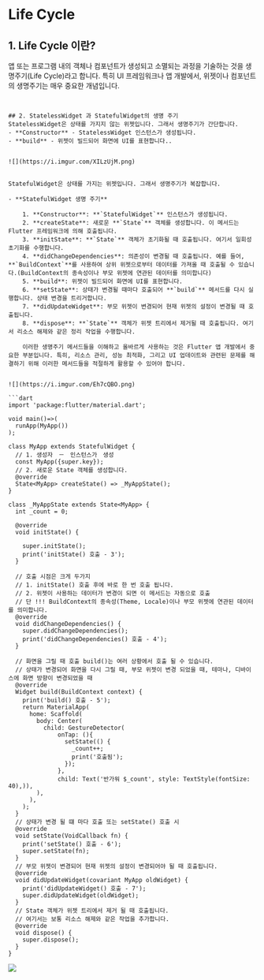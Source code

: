 # Life Cycle

## 1. Life Cycle 이란?

앱 또는 프로그램 내의 객체나 컴포넌트가 생성되고 소멸되는 과정을 기술하는 것을 생명주기(Life Cycle)라고 합니다. 특히 UI 프레임워크나 앱 개발에서, 위젯이나 컴포넌트의 생명주기는 매우 중요한 개념입니다.


```


## 2. StatelessWidget 과 StatefulWidget의 생명 주기
StatelessWidget은 상태를 가지지 않는 위젯입니다. 그래서 생명주기가 간단합니다.
- **Constructor** - StatelessWidget 인스턴스가 생성됩니다.
- **build** - 위젯이 빌드되어 화면에 UI를 표현합니다..


![](https://i.imgur.com/XILzUjM.png)


StatefulWidget은 상태를 가지는 위젯입니다. 그래서 생명주기가 복잡합니다.

- **StatefulWidget 생명 주기**
    
    1. **Constructor**: **`StatefulWidget`** 인스턴스가 생성됩니다.
    2. **createState**: 새로운 **`State`** 객체를 생성합니다. 이 메서드는 Flutter 프레임워크에 의해 호출됩니다.
    3. **initState**: **`State`** 객체가 초기화될 때 호출됩니다. 여기서 일회성 초기화를 수행합니다.
    4. **didChangeDependencies**: 의존성이 변경될 때 호출됩니다. 예를 들어, **`BuildContext`**를 사용하여 상위 위젯으로부터 데이터를 가져올 때 호출될 수 있습니다.(BuildContext의 종속성이나 부모 위젯에 연관된 데이터를 의미합니다)
    5. **build**: 위젯이 빌드되어 화면에 UI를 표현합니다.
    6. **setState**: 상태가 변경될 때마다 호출되어 **`build`** 메서드를 다시 실행합니다. 상태 변경을 트리거합니다.
    7. **didUpdateWidget**: 부모 위젯이 변경되어 현재 위젯의 설정이 변경될 때 호출됩니다.
    8. **dispose**: **`State`** 객체가 위젯 트리에서 제거될 때 호출됩니다. 여기서 리소스 해제와 같은 정리 작업을 수행합니다.

    이러한 생명주기 메서드들을 이해하고 올바르게 사용하는 것은 Flutter 앱 개발에서 중요한 부분입니다. 특히, 리소스 관리, 성능 최적화, 그리고 UI 업데이트와 관련된 문제를 해결하기 위해 이러한 메서드들을 적절하게 활용할 수 있어야 합니다.


![](https://i.imgur.com/Eh7cQBO.png)

```dart
import 'package:flutter/material.dart';  
  
void main()=>(  
  runApp(MyApp())  
);  
  
class MyApp extends StatefulWidget {  
  // 1. 생성자　－　인스턴스가　생성  
  const MyApp({super.key});  
  // 2. 새로운 State 객체를 생성합니다.  
  @override  
  State<MyApp> createState() => _MyAppState();  
}  
  
class _MyAppState extends State<MyApp> {  
  int _count = 0;  
  
  @override  
  void initState() {  
  
    super.initState();  
    print('initState() 호출 - 3');  
  }  
  
  // 호출 시점은 크게 두가지  
  // 1. initState() 호출 후에 바로 한 번 호출 됩니다.  
  // 2. 위젯이 사용하는 데이터가 변경이 되면 이 메서드는 자동으로 호출  
  // 단 !!! BuildContext의 종속성(Theme, Locale)이나 부모 위젯에 연관된 데이터를 의미합니다.  
  @override  
  void didChangeDependencies() {  
    super.didChangeDependencies();  
    print('didChangeDependencies() 호출 - 4');  
  }  
  
  // 화면을 그릴 때 호출 build()는 여러 상황에서 호출 될 수 있습니다.  
  // 상태가 변경되어 화면을 다시 그릴 때, 부모 위젯이 변경 되었을 때, 테마나, 디바이스에 화면 방향이 변경되었을 때  
  @override  
  Widget build(BuildContext context) {  
    print('build() 호출 - 5');  
    return MaterialApp(  
      home: Scaffold(  
        body: Center(  
          child: GestureDetector(  
              onTap: (){  
                setState(() {  
                  _count++;  
                  print('호출됨');  
                });  
              },  
              child: Text('반가워 $_count', style: TextStyle(fontSize: 40),)),  
        ),  
      ),  
    );  
  }  
  // 상태가 변경 될 떄 마다 호출 또는 setState() 호출 시  
  @override  
  void setState(VoidCallback fn) {  
    print('setState() 호출 - 6');  
    super.setState(fn);  
  }  
  // 부모 위젯이 변경되어 현재 위젯의 설정이 변경되어야 될 때 호출됩니다.  
  @override  
  void didUpdateWidget(covariant MyApp oldWidget) {  
    print('didUpdateWidget() 호출 - 7');  
    super.didUpdateWidget(oldWidget);  
  }  
  // State 객체가 위젯 트리에서 제거 될 때 호출됩니다.  
  // 여기서는 보통 리소스 해제와 같은 작업을 추가합니다.  
  @override  
  void dispose() {  
    super.dispose();  
  }  
}
```


![](https://i.imgur.com/o0lc9N4.png)
